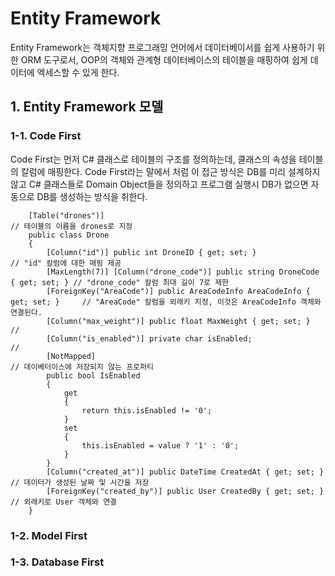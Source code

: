 # Entity Framework

Entity Framework는 객체지향 프로그래밍 언어에서 데이터베이서를 쉽게 사용하기 위한 ORM 도구로서, OOP의 객체와 관계형 데이터베이스의 테이블을 매핑하여 쉽게 데이터에 엑세스할 수 있게 한다.

## 1. Entity Framework 모델
### 1-1. Code First
Code First는 먼저 C# 클래스로 테이블의 구조를 정의하는데, 클래스의 속성을 테이블의 칼럼에 매핑한다. Code First라는 말에서 처럼 이 접근 방식은 DB를 미리 설계하지 않고 C# 클래스들로 Domain Object들을 정의하고 프로그램 실행시 DB가 없으면 자동으로 DB를 생성하는 방식을 취한다.

        [Table("drones")]                                                               // 테이블의 이름을 drones로 지정
        public class Drone
        {
            [Column("id")] public int DroneID { get; set; }                             // "id" 칼럼에 대한 매핑 제공 
            [MaxLength(7)] [Column("drone_code")] public string DroneCode { get; set; } // "drone_code" 칼럼 최대 길이 7로 제한
            [ForeignKey("AreaCode")] public AreaCodeInfo AreaCodeInfo { get; set; }     // "AreaCode" 칼럼을 외래키 지정, 이것은 AreaCodeInfo 객체와 연결된다.
            [Column("max_weight")] public float MaxWeight { get; set; }                 // 
            [Column("is_enabled")] private char isEnabled;                              // 
            [NotMapped]                                                                 // 데이베터이스에 저장되지 않는 프로퍼티 
            public bool IsEnabled                                                       
            {
                get
                {
                    return this.isEnabled != '0';
                }
                set
                {
                    this.isEnabled = value ? '1' : '0';
                }
            }
            [Column("created_at")] public DateTime CreatedAt { get; set; }              // 데이터가 생성된 날짜 및 시간을 저장
            [ForeignKey("created_by")] public User CreatedBy { get; set; }              // 외래키로 User 객체와 연결
        }

### 1-2. Model First

### 1-3. Database First
